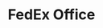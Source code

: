 ---
title: "FedEx Office"
url: /avondale/fedex-office-west-mcdowell-road-west-mcdowell-road/
shop: Kopieren
---